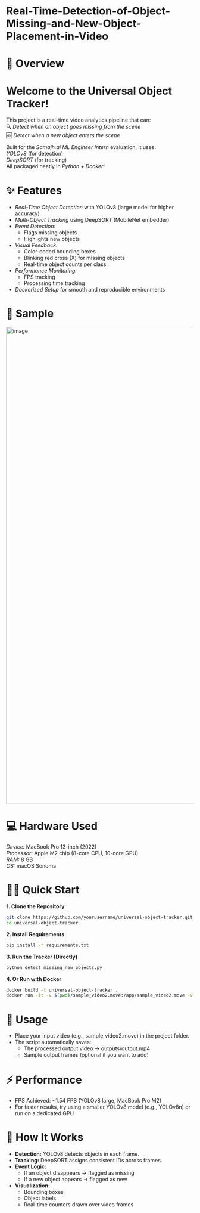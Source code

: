# Real-Time-Detection-of-Object-Missing-and-New-Object-Placement-in-Video

# 🚀 Overview
# Welcome to the Universal Object Tracker!
This project is a real-time video analytics pipeline that can:  
🔍 *Detect when an object goes missing from the scene*  
🆕 *Detect when a new object enters the scene*

Built for the *Samajh.ai ML Engineer Intern* evaluation, it uses:  
*YOLOv8* (for detection)  
*DeepSORT* (for tracking)  
All packaged neatly in *Python + Docker*!  

# ✨ Features
* *Real-Time Object Detection* with YOLOv8 (large model for higher accuracy)  
* *Multi-Object Tracking* using DeepSORT (MobileNet embedder)  
* *Event Detection:*
  * Flags missing objects  
  * Highlights new objects  
* *Visual Feedback:*
  * Color-coded bounding boxes  
  * Blinking red cross (X) for missing objects  
  * Real-time object counts per class  
* *Performance Monitoring:*
  * FPS tracking  
  * Processing time tracking  
* *Dockerized Setup* for smooth and reproducible environments  

# 📸 Sample
<img width="1280" alt="image" src="https://github.com/user-attachments/assets/6730e42e-93a6-4fea-b1d6-8e46996b5ec3" />

# 💻 Hardware Used
*Device:* MacBook Pro 13-inch (2022)  
*Processor:* Apple M2 chip (8-core CPU, 10-core GPU)  
*RAM:* 8 GB  
*OS:* macOS Sonoma  

# 🏃‍♂️ Quick Start
**1. Clone the Repository**
```bash
git clone https://github.com/yourusername/universal-object-tracker.git
cd universal-object-tracker
```
**2. Install Requirements**
```bash
pip install -r requirements.txt
```
**3. Run the Tracker (Directly)**
```bash
python detect_missing_new_objects.py
```
**4. Or Run with Docker**
```bash
docker build -t universal-object-tracker .
docker run -it -v $(pwd)/sample_video2.move:/app/sample_video2.move -v $(pwd)/outputs:/app/outputs universal-object-tracker
```

# 📝 Usage
- Place your input video (e.g., sample_video2.move) in the project folder.
- The script automatically saves:
  - The processed output video → outputs/output.mp4
  - Sample output frames (optional if you want to add)

# ⚡ Performance
- FPS Achieved: ~1.54 FPS (YOLOv8 large, MacBook Pro M2)
- For faster results, try using a smaller YOLOv8 model (e.g., YOLOv8n) or run on a dedicated GPU.

# 🧠 How It Works
- **Detection:** YOLOv8 detects objects in each frame.
- **Tracking:** DeepSORT assigns consistent IDs across frames.
- **Event Logic:**
  - If an object disappears → flagged as missing
  - If a new object appears → flagged as new
- **Visualization:**
  - Bounding boxes
  - Object labels
  - Real-time counters drawn over video frames
